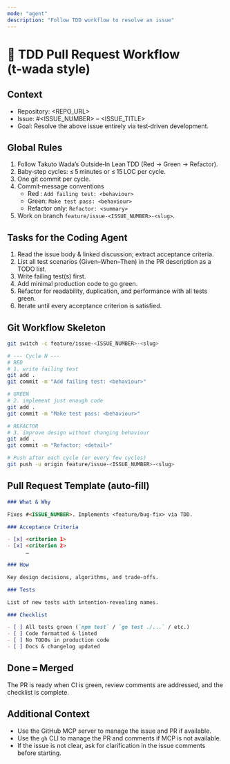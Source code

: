 ```yaml
---
mode: "agent"
description: "Follow TDD workflow to resolve an issue"
---
```


# 🚦 TDD Pull Request Workflow (t‑wada style)

## Context

- Repository: <REPO_URL>
- Issue: #<ISSUE_NUMBER> – <ISSUE_TITLE>
- Goal: Resolve the above issue entirely via test‑driven development.

## Global Rules

1. Follow Takuto Wada’s Outside‑In Lean TDD (Red → Green → Refactor).
2. Baby‑step cycles: ≤ 5 minutes or ≤ 15 LOC per cycle.
3. One git commit per cycle.
4. Commit‑message conventions
   - Red : `Add failing test: <behaviour>`
   - Green: `Make test pass: <behaviour>`
   - Refactor only: `Refactor: <summary>`
5. Work on branch `feature/issue-<ISSUE_NUMBER>-<slug>`.

## Tasks for the Coding Agent

1. Read the issue body & linked discussion; extract acceptance criteria.
2. List all test scenarios (Given–When–Then) in the PR description as a TODO list.
3. Write failing test(s) first.
4. Add minimal production code to go green.
5. Refactor for readability, duplication, and performance with all tests green.
6. Iterate until every acceptance criterion is satisfied.

## Git Workflow Skeleton

```bash
git switch -c feature/issue-<ISSUE_NUMBER>-<slug>

# --- Cycle N ---
# RED
# 1. write failing test
git add .
git commit -m "Add failing test: <behaviour>"

# GREEN
# 2. implement just enough code
git add .
git commit -m "Make test pass: <behaviour>"

# REFACTOR
# 3. improve design without changing behaviour
git add .
git commit -m "Refactor: <detail>"

# Push after each cycle (or every few cycles)
git push -u origin feature/issue-<ISSUE_NUMBER>-<slug>
```

## Pull Request Template (auto‑fill)

```markdown
### What & Why

Fixes #<ISSUE_NUMBER>. Implements <feature/bug‑fix> via TDD.

### Acceptance Criteria

- [x] <criterion 1>
- [x] <criterion 2>
      …

### How

Key design decisions, algorithms, and trade‑offs.

### Tests

List of new tests with intention‑revealing names.

### Checklist

- [ ] All tests green (`npm test` / `go test ./...` / etc.)
- [ ] Code formatted & linted
- [ ] No TODOs in production code
- [ ] Docs & changelog updated
```

## Done = Merged

The PR is ready when CI is green, review comments are addressed, and the checklist is complete.

## Additional Context

- Use the GitHub MCP server to manage the issue and PR if available.
- Use the `gh` CLI to manage the PR and comments if MCP is not available.
- If the issue is not clear, ask for clarification in the issue comments before starting.